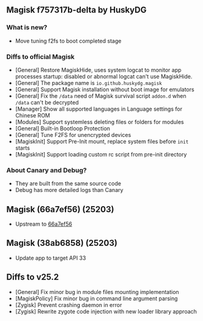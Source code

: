  ## Magisk f757317b-delta by HuskyDG

### What is new?

- Move tuning f2fs to boot completed stage

### Diffs to official Magisk

- [General] Restore MagiskHide, uses system logcat to monitor app processes startup: disabled or abnormal logcat can't use MagiskHide.
- [General] The package name is `io.github.huskydg.magisk`
- [General] Support Magisk installation without boot image for emulators
- [General] Fix the `/data` need of Magisk survival script `addon.d` when `/data` can't be decrypted
- [Manager] Show all supported languages in Language settings for Chinese ROM
- [Modules] Support systemless deleting files or folders for modules
- [General] Built-in Bootloop Protection
- [General] Tune F2FS for unencrypted devices
- [MagiskInit] Support Pre-Init mount, replace system files before `init` starts
- [MagiskInit] Support loading custom rc script from pre-init directory

### About Canary and Debug?

- They are built from the same source code
- Debug has more detailed logs than Canary

## Magisk (66a7ef56) (25203)

- Upstream to [66a7ef56](https://github.com/topjohnwu/Magisk/commits/66a7ef5615f463435b45d29e737d37cf48a9b78c)

## Magisk (38ab6858) (25203)

- Update app to target API 33

## Diffs to v25.2

- [General] Fix minor bug in module files mounting implementation
- [MagiskPolicy] Fix minor bug in command line argument parsing
- [Zygisk] Prevent crashing daemon in error
- [Zygisk] Rewrite zygote code injection with new loader library approach